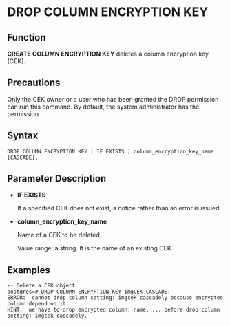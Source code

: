 # DROP COLUMN ENCRYPTION KEY<a name="EN-US_TOPIC_0294528091"></a>

## Function<a name="section77761618077"></a>

**CREATE COLUMN ENCRYPTION KEY**  deletes a column encryption key \(CEK\).

## Precautions<a name="section7776101818719"></a>

Only the CEK owner or a user who has been granted the DROP permission can run this command. By default, the system administrator has the permission.

## Syntax<a name="en-us_topic_0059778607_seefd39b3ef1942df9e333846afd3a56c"></a>

```
DROP COLUMN ENCRYPTION KEY [ IF EXISTS ] column_encryption_key_name [CASCADE];
```

## Parameter Description<a name="en-us_topic_0059778607_sad5ef99cc3a043838c29c5bdde9caab3"></a>

-   **IF EXISTS**

    If a specified CEK does not exist, a notice rather than an error is issued.

-   **column\_encryption\_key\_name**

    Name of a CEK to be deleted.

    Value range: a string. It is the name of an existing CEK.


## Examples<a name="section162746130164"></a>

```
-- Delete a CEK object.
postgres=# DROP COLUMN ENCRYPTION KEY ImgCEK CASCADE;
ERROR:  cannot drop column setting: imgcek cascadely because encrypted column depend on it.
HINT:  we have to drop encrypted column: name, ... before drop column setting: imgcek cascadely.
```

